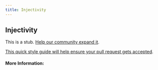 ```yaml
---
title: Injectivity
---
```


## Injectivity

This is a stub. [Help our community expand it](https://github.com/freecodecamp/guides/tree/master/src/pages/articles/math/functions/injectivity/index.md).

[This quick style guide will help ensure your pull request gets accepted](https://github.com/freeCodeCamp/guides/blob/master/README.md).

<!-- The article goes here, in GitHub-flavored Markdown. Feel free to add YouTube videos, images, and CodePen/JSBin embeds  -->

#### More Information:
<!-- Please add any articles you think might be helpful to read before writing the article -->


